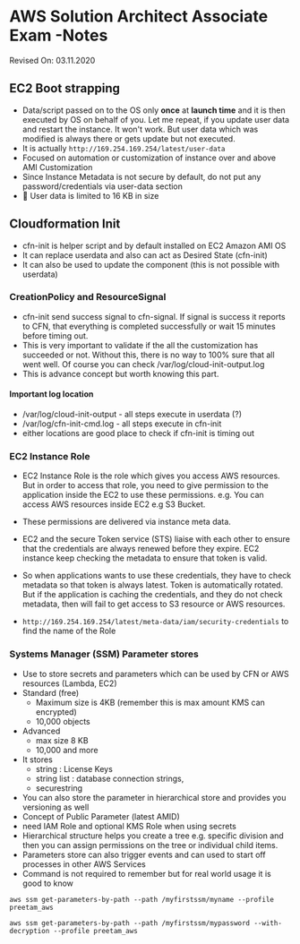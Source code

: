 # AWS Solution Architect Associate Exam -Notes

Revised On: 03.11.2020

## EC2 Boot strapping

* Data/script passed on to the OS only **once** at **launch time** and it is then executed by OS on behalf of you. Let me repeat, if you update user data and restart the instance. It won't work. But user data which was modified is always there or gets update but not executed.
* It is actually `http://169.254.169.254/latest/user-data`
* Focused on automation or customization of instance over and above AMI Customization
* Since Instance Metadata is not secure by default, do not put any password/credentials via user-data section
* :magnet: User data is limited to 16 KB in size

## Cloudformation Init

* cfn-init is helper script and by default installed on EC2 Amazon AMI OS
* It can replace userdata and also can act as Desired State (cfn-init)
* It can also be used to update the component (this is not possible with userdata)
  
### CreationPolicy and ResourceSignal

* cfn-init send success signal to cfn-signal. If signal is success it reports to CFN, that everything is completed successfully or wait 15 minutes before timing out.
* This is very important to validate if the all the customization has succeeded or not. Without this, there is no way to 100% sure that all went well. Of course you can check /var/log/cloud-init-output.log
* This is advance concept but worth knowing this part.

#### Important log location

* /var/log/cloud-init-output - all steps execute in userdata (?)
* /var/log/cfn-init-cmd.log - all steps execute in cfn-init
* either locations are good place to check if cfn-init is timing out

### EC2 Instance Role

* EC2 Instance Role is the role which gives you access AWS resources. But in order to access that role, you need to give permission to the application inside the EC2 to use these permissions. e.g. You can access AWS resources inside EC2 e.g S3 Bucket.
* These permissions are delivered via instance meta data.
* EC2 and the secure Token service (STS) liaise with each other to ensure that the credentials are always renewed before they expire. EC2 instance keep checking the metadata to ensure that token is valid.

* So when applications wants to use these credentials, they have to check metadata so that token is always latest. Token is automatically rotated. But if the application is caching the credentials, and they do not check metadata, then will fail to get access to S3 resource or AWS resources.
* `http://169.254.169.254/latest/meta-data/iam/security-credentials` to find the name of the Role 

### Systems Manager (SSM) Parameter stores

* Use to store secrets and parameters which can be used by CFN or AWS resources (Lambda, EC2)
* Standard (free)
  * Maximum size is 4KB (remember this is max amount KMS can encrypted)
  * 10,000 objects
* Advanced
  * max size 8 KB
  * 10,000 and more
* It stores 
  * string : License Keys
  * string list : database connection strings,
  * securestring
* You can also store the parameter in hierarchical store and provides you versioning as well
* Concept of Public Parameter (latest AMID)
* need IAM Role and optional KMS Role when using secrets
* Hierarchical structure helps you create a tree e.g. specific division and then you can assign permissions on the tree or individual child items.
* Parameters store can also trigger events and can used to start off processes in other AWS Services
* Command is not required to remember but for real world usage it is good to know

`aws ssm get-parameters-by-path --path /myfirstssm/myname --profile preetam_aws`

`aws ssm get-parameters-by-path --path /myfirstssm/mypassword --with-decryption --profile preetam_aws`
